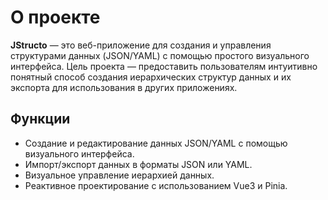 # О проекте

**JStructo** — это веб-приложение для создания и управления структурами данных (JSON/YAML) с помощью простого визуального интерфейса. Цель проекта — предоставить пользователям интуитивно понятный способ создания иерархических структур данных и их экспорта для использования в других приложениях.

## Функции

- Создание и редактирование данных JSON/YAML с помощью визуального интерфейса.
- Импорт/экспорт данных в форматы JSON или YAML.
- Визуальное управление иерархией данных.
- Реактивное проектирование с использованием Vue3 и Pinia.
